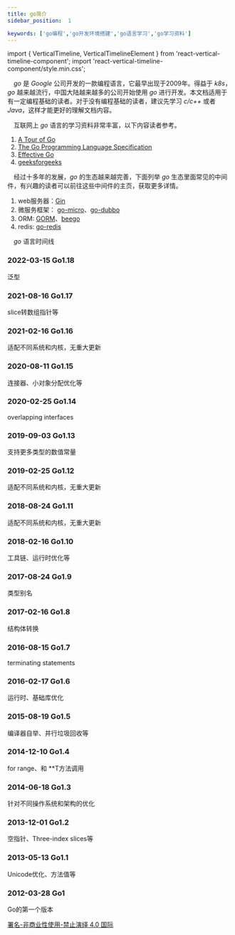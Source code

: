 ```yaml
---
title: go简介
sidebar_position:  1

keywords: ['go编程','go开发环境搭建','go语言学习','go学习资料']
---
```


import { VerticalTimeline, VerticalTimelineElement }  from 'react-vertical-timeline-component';
import 'react-vertical-timeline-component/style.min.css';

 _go_ 是 _Google_ 公司开发的一款编程语言，它最早出现于2009年。得益于 _k8s_，_go_ 越来越流行，中国大陆越来越多的公司开始使用 _go_ 进行开发。本文档适用于有一定编程基础的读者。对于没有编程基础的读者，建议先学习 _c/c++_ 或者 _Java_，这样才能更好的理解文档内容。

 互联网上 _go_ 语言的学习资料非常丰富，以下内容读者参考。

1.  [A Tour of Go](https://go.dev/tour/welcome/1)
2.  [The Go Programming Language Specification](https://go.dev/ref/spec)
3.  [Effective Go](https://go.dev/doc/effective_go#defer)
4.  [geeksforgeeks](https://www.geeksforgeeks.org/)

 经过十多年的发展，_go_ 的生态越来越完善，下面列举 _go_ 生态里面常见的中间件，有兴趣的读者可以前往这些中间件的主页，获取更多详情。

1.  web服务器：[Gin](https://github.com/gin-gonic/gin)
2.  微服务框架： [go-micro](https://github.com/asim/go-micro)、[go-dubbo](https://github.com/apache/dubbo-go)
3.  ORM: [GORM](https://github.com/go-gorm/gorm)、[beego](https://github.com/beego/beego)
4.  redis: [go-redis](https://github.com/go-redis/redis)

 _go_ 语言时间线

<VerticalTimeline lineColor="grey" animate={false}>
  <VerticalTimelineElement
    className="vertical-timeline-element--work"
    contentStyle={{ background: 'rgb(249, 180, 45)', color: '#fff' }}
    contentArrowStyle={{ borderRight: '7px solid  rgb(249, 180, 45)' }}
    iconStyle={{ background: 'rgb(249, 180, 45)', color: '#fff' }}>
    <h3 className="vertical-timeline-element-title">2022-03-15 Go1.18</h3>
    <p>
      泛型
    </p>
  </VerticalTimelineElement>
  <VerticalTimelineElement
    className="vertical-timeline-element--work"
    contentStyle={{ background: 'rgb(249, 180, 45)', color: '#fff' }}
    contentArrowStyle={{ borderRight: '7px solid  rgb(249, 180, 45)' }}
    iconStyle={{ background: 'rgb(249, 180, 45)', color: '#fff' }}>
    <h3 className="vertical-timeline-element-title">2021-08-16 Go1.17</h3>
    <p>
      slice转数组指针等
    </p>
  </VerticalTimelineElement>
  <VerticalTimelineElement
    className="vertical-timeline-element--work"
    contentStyle={{ background: 'rgb(249, 180, 45)', color: '#fff' }}
    contentArrowStyle={{ borderRight: '7px solid  rgb(249, 180, 45)' }}
    iconStyle={{ background: 'rgb(249, 180, 45)', color: '#fff' }}>
    <h3 className="vertical-timeline-element-title">2021-02-16 Go1.16</h3>
    <p>
      适配不同系统和内核，无重大更新
    </p>
  </VerticalTimelineElement>
  <VerticalTimelineElement
    className="vertical-timeline-element--work"
    contentStyle={{ background: 'rgb(249, 180, 45)', color: '#fff' }}
    contentArrowStyle={{ borderRight: '7px solid  rgb(249, 180, 45)' }}
    iconStyle={{ background: 'rgb(249, 180, 45)', color: '#fff' }}>
    <h3 className="vertical-timeline-element-title">2020-08-11 Go1.15</h3>
    <p>
       连接器、小对象分配优化等
    </p>
  </VerticalTimelineElement>
  <VerticalTimelineElement
    className="vertical-timeline-element--work"
    contentStyle={{ background: 'rgb(249, 180, 45)', color: '#fff' }}
    contentArrowStyle={{ borderRight: '7px solid  rgb(249, 180, 45)' }}
    iconStyle={{ background: 'rgb(249, 180, 45)', color: '#fff' }}>
    <h3 className="vertical-timeline-element-title">2020-02-25 Go1.14</h3>
    <p>
       overlapping interfaces
    </p>
  </VerticalTimelineElement>
  <VerticalTimelineElement
    className="vertical-timeline-element--work"
    contentStyle={{ background: 'rgb(249, 180, 45)', color: '#fff' }}
    contentArrowStyle={{ borderRight: '7px solid  rgb(249, 180, 45)' }}
    iconStyle={{ background: 'rgb(249, 180, 45)', color: '#fff' }}>
    <h3 className="vertical-timeline-element-title">2019-09-03 Go1.13</h3>
    <p>
      支持更多类型的数值常量
    </p>
  </VerticalTimelineElement>
  <VerticalTimelineElement
    className="vertical-timeline-element--work"
    contentStyle={{ background: 'rgb(249, 180, 45)', color: '#fff' }}
    contentArrowStyle={{ borderRight: '7px solid  rgb(249, 180, 45)' }}
    iconStyle={{ background: 'rgb(249, 180, 45)', color: '#fff' }}>
    <h3 className="vertical-timeline-element-title">2019-02-25 Go1.12</h3>
    <p>
      适配不同系统和内核，无重大更新
    </p>
  </VerticalTimelineElement>
  <VerticalTimelineElement
    className="vertical-timeline-element--work"
    contentStyle={{ background: 'rgb(249, 180, 45)', color: '#fff' }}
    contentArrowStyle={{ borderRight: '7px solid  rgb(249, 180, 45)' }}
    iconStyle={{ background: 'rgb(249, 180, 45)', color: '#fff' }}>
    <h3 className="vertical-timeline-element-title">2018-08-24 Go1.11</h3>
    <p>
      适配不同系统和内核，无重大更新
    </p>
  </VerticalTimelineElement>
  <VerticalTimelineElement
    className="vertical-timeline-element--work"
    contentStyle={{ background: 'rgb(249, 180, 45)', color: '#fff' }}
    contentArrowStyle={{ borderRight: '7px solid  rgb(249, 180, 45)' }}
    iconStyle={{ background: 'rgb(249, 180, 45)', color: '#fff' }}>
    <h3 className="vertical-timeline-element-title">2018-02-16 Go1.10</h3>
    <p>
      工具链、运行时优化等
    </p>
  </VerticalTimelineElement>
  <VerticalTimelineElement
    className="vertical-timeline-element--work"
    contentStyle={{ background: 'rgb(249, 180, 45)', color: '#fff' }}
    contentArrowStyle={{ borderRight: '7px solid  rgb(249, 180, 45)' }}
    iconStyle={{ background: 'rgb(249, 180, 45)', color: '#fff' }}>
    <h3 className="vertical-timeline-element-title">2017-08-24 Go1.9</h3>
    <p>
      类型别名
    </p>
  </VerticalTimelineElement>
  <VerticalTimelineElement
    className="vertical-timeline-element--work"
    contentStyle={{ background: 'rgb(249, 180, 45)', color: '#fff' }}
    contentArrowStyle={{ borderRight: '7px solid  rgb(249, 180, 45)' }}
    iconStyle={{ background: 'rgb(249, 180, 45)', color: '#fff' }}>
    <h3 className="vertical-timeline-element-title">2017-02-16 Go1.8</h3>
    <p>
      结构体转换
    </p>
  </VerticalTimelineElement>
  <VerticalTimelineElement
    className="vertical-timeline-element--work"
    contentStyle={{ background: 'rgb(249, 180, 45)', color: '#fff' }}
    contentArrowStyle={{ borderRight: '7px solid  rgb(249, 180, 45)' }}
    iconStyle={{ background: 'rgb(249, 180, 45)', color: '#fff' }}>
    <h3 className="vertical-timeline-element-title">2016-08-15 Go1.7</h3>
    <p>
      terminating statements
    </p>
  </VerticalTimelineElement>
  <VerticalTimelineElement
    className="vertical-timeline-element--work"
    contentStyle={{ background: 'rgb(249, 180, 45)', color: '#fff' }}
    contentArrowStyle={{ borderRight: '7px solid  rgb(249, 180, 45)' }}
    iconStyle={{ background: 'rgb(249, 180, 45)', color: '#fff' }}>
    <h3 className="vertical-timeline-element-title">2016-02-17 Go1.6</h3>
    <p>
      运行时、基础库优化
    </p>
  </VerticalTimelineElement>
  <VerticalTimelineElement
    className="vertical-timeline-element--work"
    contentStyle={{ background: 'rgb(249, 180, 45)', color: '#fff' }}
    contentArrowStyle={{ borderRight: '7px solid  rgb(249, 180, 45)' }}
    iconStyle={{ background: 'rgb(249, 180, 45)', color: '#fff' }}>
    <h3 className="vertical-timeline-element-title">2015-08-19 Go1.5</h3>
    <p>
      编译器自举、并行垃圾回收等
    </p>
  </VerticalTimelineElement>
  <VerticalTimelineElement
    className="vertical-timeline-element--work"
    contentStyle={{ background: 'rgb(249, 180, 45)', color: '#fff' }}
    contentArrowStyle={{ borderRight: '7px solid  rgb(249, 180, 45)' }}
    iconStyle={{ background: 'rgb(249, 180, 45)', color: '#fff' }}>
    <h3 className="vertical-timeline-element-title">2014-12-10 Go1.4</h3>
    <p>
      for range、和 **T方法调用
    </p>
  </VerticalTimelineElement>
  <VerticalTimelineElement
    className="vertical-timeline-element--work"
    contentStyle={{ background: 'rgb(249, 180, 45)', color: '#fff' }}
    contentArrowStyle={{ borderRight: '7px solid  rgb(249, 180, 45)' }}
    iconStyle={{ background: 'rgb(249, 180, 45)', color: '#fff' }}>
    <h3 className="vertical-timeline-element-title">2014-06-18 Go1.3</h3>
    <p>
      针对不同操作系统和架构的优化
    </p>
  </VerticalTimelineElement>
  <VerticalTimelineElement
    className="vertical-timeline-element--work"
    contentStyle={{ background: 'rgb(249, 180, 45)', color: '#fff' }}
    contentArrowStyle={{ borderRight: '7px solid  rgb(249, 180, 45)' }}
    iconStyle={{ background: 'rgb(249, 180, 45)', color: '#fff' }}>
    <h3 className="vertical-timeline-element-title">2013-12-01 Go1.2</h3>
    <p>
      空指针、Three-index slices等
    </p>
  </VerticalTimelineElement>
  <VerticalTimelineElement
    className="vertical-timeline-element--work"
    contentStyle={{ background: 'rgb(249, 180, 45)', color: '#fff' }}
    contentArrowStyle={{ borderRight: '7px solid  rgb(249, 180, 45)' }}
    iconStyle={{ background: 'rgb(249, 180, 45)', color: '#fff' }}>
    <h3 className="vertical-timeline-element-title">2013-05-13 Go1.1</h3>
    <p>
      Unicode优化、方法值等
    </p>
  </VerticalTimelineElement>
  <VerticalTimelineElement
    className="vertical-timeline-element--work"
    contentStyle={{ background: 'rgb(249, 180, 45)', color: '#fff' }}
    contentArrowStyle={{ borderRight: '7px solid  rgb(249, 180, 45)' }}
    iconStyle={{ background: 'rgb(249, 180, 45)', color: '#fff' }}>
    <h3 className="vertical-timeline-element-title">2012-03-28 Go1</h3>
    <p>
      Go的第一个版本
    </p>
  </VerticalTimelineElement>
</VerticalTimeline>

[署名-非商业性使用-禁止演绎 4.0 国际](https://creativecommons.org/licenses/by-nc-nd/4.0/deed.zh)

